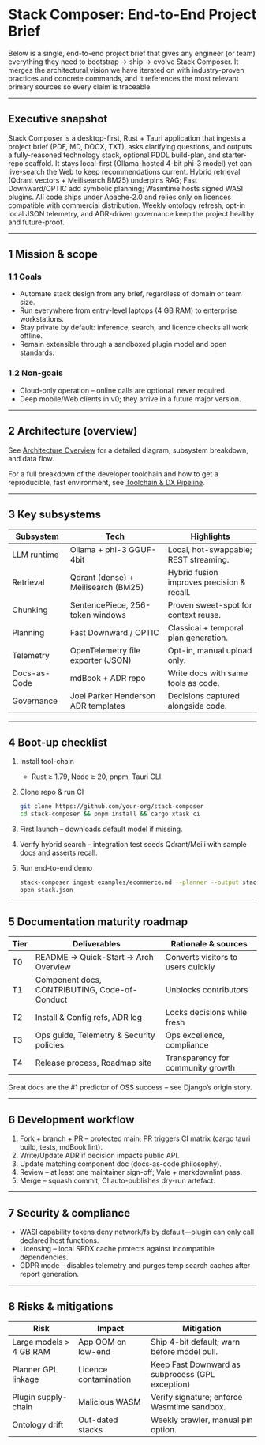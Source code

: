 # Stack Composer: End-to-End Project Brief

Below is a single, end-to-end project brief that gives any engineer (or team) everything they need to bootstrap → ship → evolve Stack Composer. It merges the architectural vision we have iterated on with industry-proven practices and concrete commands, and it references the most relevant primary sources so every claim is traceable.

---

## Executive snapshot

Stack Composer is a desktop-first, Rust + Tauri application that ingests a project brief (PDF, MD, DOCX, TXT), asks clarifying questions, and outputs a fully-reasoned technology stack, optional PDDL build-plan, and starter-repo scaffold.
It stays local-first (Ollama-hosted 4-bit phi-3 model) yet can live-search the Web to keep recommendations current.
Hybrid retrieval (Qdrant vectors + Meilisearch BM25) underpins RAG; Fast Downward/OPTIC add symbolic planning; Wasmtime hosts signed WASI plugins.
All code ships under Apache-2.0 and relies only on licences compatible with commercial distribution.
Weekly ontology refresh, opt-in local JSON telemetry, and ADR-driven governance keep the project healthy and future-proof.

---

## 1  Mission & scope

### 1.1  Goals

- Automate stack design from any brief, regardless of domain or team size.
- Run everywhere from entry-level laptops (4 GB RAM) to enterprise workstations.
- Stay private by default: inference, search, and licence checks all work offline.
- Remain extensible through a sandboxed plugin model and open standards.

### 1.2  Non-goals

- Cloud-only operation – online calls are optional, never required.
- Deep mobile/Web clients in v0; they arrive in a future major version.

---

## 2  Architecture (overview)

See [Architecture Overview](docs/architecture-overview.md) for a detailed diagram, subsystem breakdown, and data flow.

For a full breakdown of the developer toolchain and how to get a reproducible, fast environment, see [Toolchain & DX Pipeline](docs/toolchain.md).

---

## 3  Key subsystems

| Subsystem      | Tech                                 | Highlights                                 |
|---------------|--------------------------------------|--------------------------------------------|
| LLM runtime   | Ollama + phi-3 GGUF-4bit             | Local, hot-swappable; REST streaming.      |
| Retrieval     | Qdrant (dense) + Meilisearch (BM25)  | Hybrid fusion improves precision & recall. |
| Chunking      | SentencePiece, 256-token windows     | Proven sweet-spot for context reuse.       |
| Planning      | Fast Downward / OPTIC                | Classical + temporal plan generation.      |
| Telemetry     | OpenTelemetry file exporter (JSON)   | Opt-in, manual upload only.                |
| Docs-as-Code  | mdBook + ADR repo                    | Write docs with same tools as code.        |
| Governance    | Joel Parker Henderson ADR templates  | Decisions captured alongside code.         |

---

## 4  Boot-up checklist

1. Install tool-chain
   - Rust ≥ 1.79, Node ≥ 20, pnpm, Tauri CLI.

2. Clone repo & run CI

   ```sh
   git clone https://github.com/your-org/stack-composer
   cd stack-composer && pnpm install && cargo xtask ci
   ```

3. First launch – downloads default model if missing.

4. Verify hybrid search – integration test seeds Qdrant/Meili with sample docs and asserts recall.

5. Run end-to-end demo

   ```sh
   stack-composer ingest examples/ecommerce.md --planner --output stack.json
   open stack.json
   ```

---

## 5  Documentation maturity roadmap

| Tier | Deliverables                              | Rationale & sources                |
|------|-------------------------------------------|------------------------------------|
| T0   | README → Quick-Start → Arch Overview      | Converts visitors to users quickly |
| T1   | Component docs, CONTRIBUTING, Code-of-Conduct | Unblocks contributors         |
| T2   | Install & Config refs, ADR log            | Locks decisions while fresh        |
| T3   | Ops guide, Telemetry & Security policies  | Ops excellence, compliance         |
| T4   | Release process, Roadmap site             | Transparency for community growth  |

Great docs are the #1 predictor of OSS success – see Django’s origin story.

---

## 6  Development workflow

1. Fork + branch + PR – protected main; PR triggers CI matrix (cargo tauri build, tests, mdBook lint).
2. Write/Update ADR if decision impacts public API.
3. Update matching component doc (docs-as-code philosophy).
4. Review – at least one maintainer sign-off; Vale + markdownlint pass.
5. Merge – squash commit; CI auto-publishes dry-run artefact.

---

## 7  Security & compliance

- WASI capability tokens deny network/fs by default—plugin can only call declared host functions.
- Licensing – local SPDX cache protects against incompatible dependencies.
- GDPR mode – disables telemetry and purges temp search caches after report generation.

---

## 8  Risks & mitigations

| Risk                | Impact                | Mitigation                                      |
|---------------------|----------------------|-------------------------------------------------|
| Large models > 4 GB RAM | App OOM on low-end | Ship 4-bit default; warn before model pull.      |
| Planner GPL linkage | Licence contamination | Keep Fast Downward as subprocess (GPL exception) |
| Plugin supply-chain | Malicious WASM        | Verify signature; enforce Wasmtime sandbox.      |
| Ontology drift      | Out-dated stacks      | Weekly crawler, manual pin option.               |
